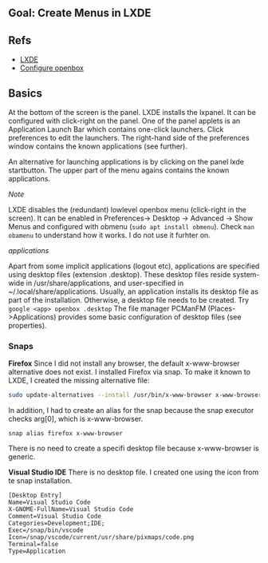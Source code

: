 ## Goal: Create Menus in LXDE

## Refs

- [LXDE](https://wiki.lxde.org/en/Main_Page)
- [Configure openbox](https://www.maketecheasier.com/configure-andcustomize-openbox/)



## Basics

At the bottom of the screen is the panel. LXDE installs the lxpanel.
It can be configured with click-right on the panel.
One of the panel applets is an Application Launch Bar which contains one-click launchers. Click preferences to edit the launchers.
The right-hand side of the preferences window contains the known applications (see further).

An alternative for launching applications is by clicking on the panel lxde startbutton. 
The upper part of the menu agains contains the known applications.

*Note*

LXDE disables the (redundant) lowlevel openbox menu (click-right in the screen). 
It can be enabled in Preferences-> Desktop -> Advanced -> Show Menus and configured with obmenu (```sudo apt install obmenu```).
Check ```man obamenu``` to understand how it works. I do not use it furhter on.

*applications*

Apart from some implicit applications (logout etc), applications are specified using desktop files (extension .desktop).
These desktop files reside system-wide in /usr/share/applications, and user-specified in ~/.local/share/applications.
Usually, an application installs its desktop file as part of the installation. Otherwise, a desktop file needs to be created.
Try ```google <app> openbox .desktop```
The file manager PCManFM (Places->Applications) provides some basic configuration of desktop files (see properties).


### Snaps

**Firefox**
Since I did not install any browser, the default x-www-browser alternative does not exist.
I installed Firefox via snap. To make it known to LXDE, I created the missing alternative file:
```sh
sudo update-alternatives --install /usr/bin/x-www-browser x-www-browser /snap/bin/firefox 10
```
In addition, I had to create an alias for the snap because the snap executor checks arg[0], which is x-www-browser.
```
snap alias firefox x-www-browser
```
There is no need to create a specifi desktop file because x-www-browser is generic.

**Visual Studio IDE**
There is no desktop file. I created one using the icon from te snap installation.
```
[Desktop Entry]
Name=Visual Studio Code
X-GNOME-FullName=Visual Studio Code
Comment=Visual Studio Code
Categories=Development;IDE;
Exec=/snap/bin/vscode
Icon=/snap/vscode/current/usr/share/pixmaps/code.png
Terminal=false
Type=Application
```

